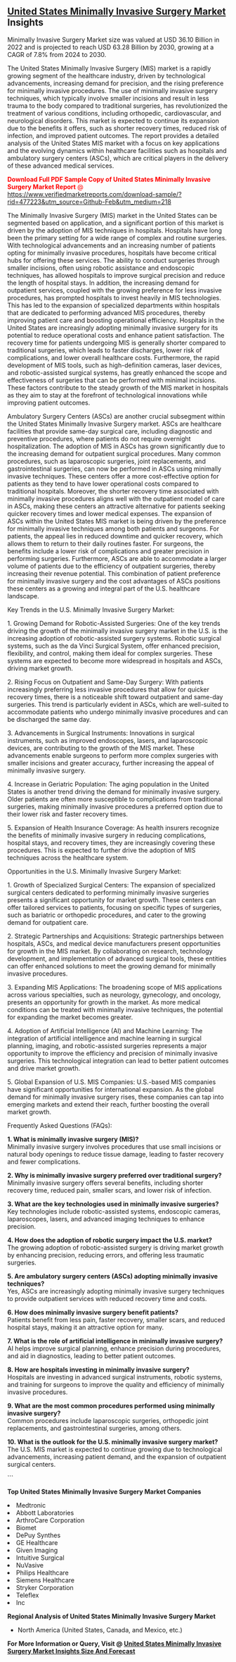 <h2><a href="https://www.verifiedmarketreports.com/download-sample/?rid=477223&amp;utm_source=Github-Feb&amp;utm_medium=218" target="_blank">United States Minimally Invasive Surgery Market</a> Insights</h2><p>Minimally Invasive Surgery Market size was valued at USD 36.10 Billion in 2022 and is projected to reach USD 63.28 Billion by 2030, growing at a CAGR of 7.8% from 2024 to 2030.</p><p> <p>The United States Minimally Invasive Surgery (MIS) market is a rapidly growing segment of the healthcare industry, driven by technological advancements, increasing demand for precision, and the rising preference for minimally invasive procedures. The use of minimally invasive surgery techniques, which typically involve smaller incisions and result in less trauma to the body compared to traditional surgeries, has revolutionized the treatment of various conditions, including orthopedic, cardiovascular, and neurological disorders. This market is expected to continue its expansion due to the benefits it offers, such as shorter recovery times, reduced risk of infection, and improved patient outcomes. The report provides a detailed analysis of the United States MIS market with a focus on key applications and the evolving dynamics within healthcare facilities such as hospitals and ambulatory surgery centers (ASCs), which are critical players in the delivery of these advanced medical services. <p><span class=""><span style="color: #ff0000;"><strong>Download Full PDF Sample Copy of United States Minimally Invasive Surgery Market Report</strong> @ </span><a href="https://www.verifiedmarketreports.com/download-sample/?rid=477223&amp;utm_source=Github-Feb&amp;utm_medium=218" target="_blank">https://www.verifiedmarketreports.com/download-sample/?rid=477223&amp;utm_source=Github-Feb&amp;utm_medium=218</a></span></p></p> <p>The Minimally Invasive Surgery (MIS) market in the United States can be segmented based on application, and a significant portion of this market is driven by the adoption of MIS techniques in hospitals. Hospitals have long been the primary setting for a wide range of complex and routine surgeries. With technological advancements and an increasing number of patients opting for minimally invasive procedures, hospitals have become critical hubs for offering these services. The ability to conduct surgeries through smaller incisions, often using robotic assistance and endoscopic techniques, has allowed hospitals to improve surgical precision and reduce the length of hospital stays. In addition, the increasing demand for outpatient services, coupled with the growing preference for less invasive procedures, has prompted hospitals to invest heavily in MIS technologies. This has led to the expansion of specialized departments within hospitals that are dedicated to performing advanced MIS procedures, thereby improving patient care and boosting operational efficiency. Hospitals in the United States are increasingly adopting minimally invasive surgery for its potential to reduce operational costs and enhance patient satisfaction. The recovery time for patients undergoing MIS is generally shorter compared to traditional surgeries, which leads to faster discharges, lower risk of complications, and lower overall healthcare costs. Furthermore, the rapid development of MIS tools, such as high-definition cameras, laser devices, and robotic-assisted surgical systems, has greatly enhanced the scope and effectiveness of surgeries that can be performed with minimal incisions. These factors contribute to the steady growth of the MIS market in hospitals as they aim to stay at the forefront of technological innovations while improving patient outcomes.</p> <p>Ambulatory Surgery Centers (ASCs) are another crucial subsegment within the United States Minimally Invasive Surgery market. ASCs are healthcare facilities that provide same-day surgical care, including diagnostic and preventive procedures, where patients do not require overnight hospitalization. The adoption of MIS in ASCs has grown significantly due to the increasing demand for outpatient surgical procedures. Many common procedures, such as laparoscopic surgeries, joint replacements, and gastrointestinal surgeries, can now be performed in ASCs using minimally invasive techniques. These centers offer a more cost-effective option for patients as they tend to have lower operational costs compared to traditional hospitals. Moreover, the shorter recovery time associated with minimally invasive procedures aligns well with the outpatient model of care in ASCs, making these centers an attractive alternative for patients seeking quicker recovery times and lower medical expenses. The expansion of ASCs within the United States MIS market is being driven by the preference for minimally invasive techniques among both patients and surgeons. For patients, the appeal lies in reduced downtime and quicker recovery, which allows them to return to their daily routines faster. For surgeons, the benefits include a lower risk of complications and greater precision in performing surgeries. Furthermore, ASCs are able to accommodate a larger volume of patients due to the efficiency of outpatient surgeries, thereby increasing their revenue potential. This combination of patient preference for minimally invasive surgery and the cost advantages of ASCs positions these centers as a growing and integral part of the U.S. healthcare landscape.</p> <p>Key Trends in the U.S. Minimally Invasive Surgery Market:</p> <p>1. Growing Demand for Robotic-Assisted Surgeries: One of the key trends driving the growth of the minimally invasive surgery market in the U.S. is the increasing adoption of robotic-assisted surgery systems. Robotic surgical systems, such as the da Vinci Surgical System, offer enhanced precision, flexibility, and control, making them ideal for complex surgeries. These systems are expected to become more widespread in hospitals and ASCs, driving market growth.</p> <p>2. Rising Focus on Outpatient and Same-Day Surgery: With patients increasingly preferring less invasive procedures that allow for quicker recovery times, there is a noticeable shift toward outpatient and same-day surgeries. This trend is particularly evident in ASCs, which are well-suited to accommodate patients who undergo minimally invasive procedures and can be discharged the same day.</p> <p>3. Advancements in Surgical Instruments: Innovations in surgical instruments, such as improved endoscopes, lasers, and laparoscopic devices, are contributing to the growth of the MIS market. These advancements enable surgeons to perform more complex surgeries with smaller incisions and greater accuracy, further increasing the appeal of minimally invasive surgery.</p> <p>4. Increase in Geriatric Population: The aging population in the United States is another trend driving the demand for minimally invasive surgery. Older patients are often more susceptible to complications from traditional surgeries, making minimally invasive procedures a preferred option due to their lower risk and faster recovery times.</p> <p>5. Expansion of Health Insurance Coverage: As health insurers recognize the benefits of minimally invasive surgery in reducing complications, hospital stays, and recovery times, they are increasingly covering these procedures. This is expected to further drive the adoption of MIS techniques across the healthcare system.</p> <p>Opportunities in the U.S. Minimally Invasive Surgery Market:</p> <p>1. Growth of Specialized Surgical Centers: The expansion of specialized surgical centers dedicated to performing minimally invasive surgeries presents a significant opportunity for market growth. These centers can offer tailored services to patients, focusing on specific types of surgeries, such as bariatric or orthopedic procedures, and cater to the growing demand for outpatient care.</p> <p>2. Strategic Partnerships and Acquisitions: Strategic partnerships between hospitals, ASCs, and medical device manufacturers present opportunities for growth in the MIS market. By collaborating on research, technology development, and implementation of advanced surgical tools, these entities can offer enhanced solutions to meet the growing demand for minimally invasive procedures.</p> <p>3. Expanding MIS Applications: The broadening scope of MIS applications across various specialties, such as neurology, gynecology, and oncology, presents an opportunity for growth in the market. As more medical conditions can be treated with minimally invasive techniques, the potential for expanding the market becomes greater.</p> <p>4. Adoption of Artificial Intelligence (AI) and Machine Learning: The integration of artificial intelligence and machine learning in surgical planning, imaging, and robotic-assisted surgeries represents a major opportunity to improve the efficiency and precision of minimally invasive surgeries. This technological integration can lead to better patient outcomes and drive market growth.</p> <p>5. Global Expansion of U.S. MIS Companies: U.S.-based MIS companies have significant opportunities for international expansion. As the global demand for minimally invasive surgery rises, these companies can tap into emerging markets and extend their reach, further boosting the overall market growth.</p> <p>Frequently Asked Questions (FAQs):</p> <p><strong>1. What is minimally invasive surgery (MIS)?</strong><br>Minimally invasive surgery involves procedures that use small incisions or natural body openings to reduce tissue damage, leading to faster recovery and fewer complications.</p> <p><strong>2. Why is minimally invasive surgery preferred over traditional surgery?</strong><br>Minimally invasive surgery offers several benefits, including shorter recovery time, reduced pain, smaller scars, and lower risk of infection.</p> <p><strong>3. What are the key technologies used in minimally invasive surgeries?</strong><br>Key technologies include robotic-assisted systems, endoscopic cameras, laparoscopes, lasers, and advanced imaging techniques to enhance precision.</p> <p><strong>4. How does the adoption of robotic surgery impact the U.S. market?</strong><br>The growing adoption of robotic-assisted surgery is driving market growth by enhancing precision, reducing errors, and offering less traumatic surgeries.</p> <p><strong>5. Are ambulatory surgery centers (ASCs) adopting minimally invasive techniques?</strong><br>Yes, ASCs are increasingly adopting minimally invasive surgery techniques to provide outpatient services with reduced recovery time and costs.</p> <p><strong>6. How does minimally invasive surgery benefit patients?</strong><br>Patients benefit from less pain, faster recovery, smaller scars, and reduced hospital stays, making it an attractive option for many.</p> <p><strong>7. What is the role of artificial intelligence in minimally invasive surgery?</strong><br>AI helps improve surgical planning, enhance precision during procedures, and aid in diagnostics, leading to better patient outcomes.</p> <p><strong>8. How are hospitals investing in minimally invasive surgery?</strong><br>Hospitals are investing in advanced surgical instruments, robotic systems, and training for surgeons to improve the quality and efficiency of minimally invasive procedures.</p> <p><strong>9. What are the most common procedures performed using minimally invasive surgery?</strong><br>Common procedures include laparoscopic surgeries, orthopedic joint replacements, and gastrointestinal surgeries, among others.</p> <p><strong>10. What is the outlook for the U.S. minimally invasive surgery market?</strong><br>The U.S. MIS market is expected to continue growing due to technological advancements, increasing patient demand, and the expansion of outpatient surgical centers.</p> ```</p><p><strong>Top United States Minimally Invasive Surgery Market Companies</strong></p><div data-test-id=""><p><li>Medtronic</li><li> Abbott Laboratories</li><li> ArthroCare Corporation</li><li> Biomet</li><li> DePuy Synthes</li><li> GE Healthcare</li><li> Given Imaging</li><li> Intuitive Surgical</li><li> NuVasive</li><li> Philips Healthcare</li><li> Siemens Healthcare</li><li> Stryker Corporation</li><li> Teleflex</li><li> Inc</li></p><div><strong>Regional Analysis of&nbsp;United States Minimally Invasive Surgery Market</strong></div><ul><li dir="ltr"><p dir="ltr">North America&nbsp;(United States, Canada, and Mexico, etc.)</p></li></ul><p><strong>For More Information or Query, Visit @&nbsp;</strong><strong><a href="https://www.verifiedmarketreports.com/product/minimally-invasive-surgery-market-size-and-forecast/?utm_source=Github-Feb&amp;utm_medium=218" target="_blank">United States Minimally Invasive Surgery Market Insights Size And Forecast</a></strong></p></div>
